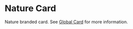 # Nature Card

Nature branded card. See [Global Card](https://github.com/springernature/frontend-global-toolkit/tree/master/packages/global-card) for more information.
